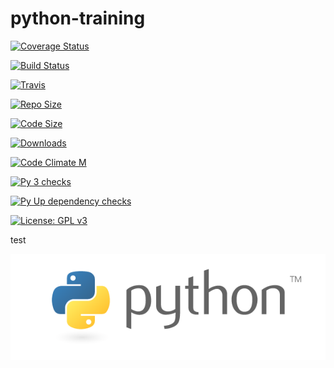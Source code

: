 # python-training


[![Coverage Status](https://coveralls.io/repos/github/python-code-level/python-training/badge.svg?branch=master)](https://coveralls.io/github/python-code-level/python-training?branch=master)

[![Build Status](https://travis-ci.com/python-code-level/ticross.svg?branch=master)](https://travis-ci.com/python-code-level/ticross) 

[![Travis](https://img.shields.io/travis/python-code-level/python-training/master.svg?label=Travis%20CI)](
    https://travis-ci.com/python-code-level/python-training)
    

[![Repo Size](https://img.shields.io/github/repo-size/python-code-level/python-training.svg)](https://github.com/repo-size/python-code-level/python-training) 

[![Code Size](https://img.shields.io/github/languages/code-size/python-code-level/python-training.svg)](https://github.com/languages/code-size/python-code-level/python-training)

[![Downloads](https://img.shields.io/github/downloads/python-code-level/python-training/total.svg)](https://github.com/downloads/python-code-level/python-training)

[![Code Climate M](https://img.shields.io/codeclimate/maintainability/pyhon-code-level/python-training.svg)](https://codeclimate.com/github/python-code-level/python-training)

[![Py 3 checks](https://pyup.io/repos/github/python-code-level/python-training/python-3-shield.svg)](https://pyup.io/repos/github/python-code-level/python-training)

[![Py Up dependency checks](https://pyup.io/repos/github/python-code-level/python-training/shield.svg)](https://pyup.io/repos/github/python-code-level/python-training)


[![License: GPL v3](https://img.shields.io/badge/License-GPLv3-blue.svg)](https://www.gnu.org/licenses/gpl-3.0)




test

![alt text](images/python-logo-master-v3-TM.png)
